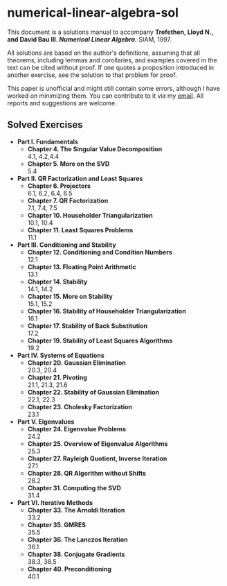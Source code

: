 # numerical-linear-algebra-sol

This document is a solutions manual to accompany <b>Trefethen, Lloyd N., and David Bau III. <i>Numerical Linear Algebra.</i></b> SIAM, 1997.

All solutions are based on the author's definitions, assuming that all theorems, including lemmas and corollaries, and examples covered in the text can be cited without proof.
If one quotes a proposition introduced in another exercise, see the solution to that problem for proof.

This paper is unofficial and might still contain some errors, although I have worked on minimizing them.
You can contribute to it via my [email](mailto:mgklee@kaist.ac.kr). All reports and suggestions are welcome.

## Solved Exercises

-   **Part I. Fundamentals**
    -   **Chapter 4. The Singular Value Decomposition**  
        4.1, 4.2,4.4
    -   **Chapter 5. More on the SVD**  
        5.4
-   **Part II. QR Factorization and Least Squares**
    -   **Chapter 6. Projectors**  
        6.1, 6.2, 6.4, 6.5
    -   **Chapter 7. QR Factorization**  
        7.1, 7.4, 7.5
    -   **Chapter 10. Householder Triangularization**  
        10.1, 10.4
    -   **Chapter 11. Least Squares Problems**  
        11.1
-   **Part III. Conditioning and Stability**
    -   **Chapter 12. Conditioning and Condition Numbers**  
        12.1
    -   **Chapter 13. Floating Point Arithmetic**  
        13.1
    -   **Chapter 14. Stability**  
        14.1, 14.2
    -   **Chapter 15. More on Stability**  
        15.1, 15.2
    -   **Chapter 16. Stability of Householder Triangularization**  
        16.1
    -   **Chapter 17. Stability of Back Substitution**  
        17.2
    -   **Chapter 19. Stability of Least Squares Algorithms**  
        19.2
-   **Part IV. Systems of Equations**
    -   **Chapter 20. Gaussian Elimination**  
        20.3, 20.4
    -   **Chapter 21. Pivoting**  
        21.1, 21.3, 21.6
    -   **Chapter 22. Stability of Gaussian Elimination**  
        22.1, 22.3
    -   **Chapter 23. Cholesky Factorization**  
        23.1
-   **Part V. Eigenvalues**
    -   **Chapter 24. Eigenvalue Problems**  
        24.2
    -   **Chapter 25. Overview of Eigenvalue Algorithms**  
        25.3
    -   **Chapter 27. Rayleigh Quotient, Inverse Iteration**  
        27.1
    -   **Chapter 28. QR Algorithm without Shifts**  
        28.2
    -   **Chapter 31. Computing the SVD**  
        31.4
-   **Part VI. Iterative Methods**
    -   **Chapter 33. The Arnoldi Iteration**  
        33.2
    -   **Chapter 35. GMRES**  
        35.5
    -   **Chapter 36. The Lanczos Iteration**  
        36.1
    -   **Chapter 38. Conjugate Gradients**  
        38.3, 38.5
    -   **Chapter 40. Preconditioning**  
        40.1
